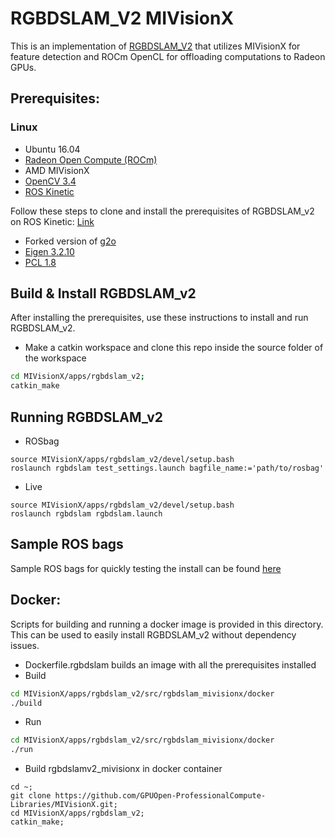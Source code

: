 # RGBDSLAM_V2 MIVisionX

This is an implementation of [RGBDSLAM_V2](https://github.com/felixendres/rgbdslam_v2) that utilizes MIVisionX for feature detection and ROCm OpenCL for offloading computations to Radeon GPUs.

## Prerequisites:

### Linux

* Ubuntu 16.04
* [Radeon Open Compute (ROCm)](https://rocm.github.io/ROCmInstall.html)
* AMD MIVisionX
* [OpenCV 3.4](https://github.com/opencv/opencv/releases/tag/3.4.0)
* [ROS Kinetic](http://wiki.ros.org/kinetic/Installation)

Follow these steps to clone and install the prerequisites of RGBDSLAM_v2 on ROS Kinetic: [Link](INSTRUCTIONS_PREREQUISITES.md)

* Forked version of [g2o](https://github.com/felixendres/g2o)
* [Eigen 3.2.10](https://bitbucket.org/eigen/eigen/src)
* [PCL 1.8](https://github.com/PointCloudLibrary/pcl)

## Build & Install RGBDSLAM_v2
After installing the prerequisites, use these instructions to install and run RGBDSLAM_v2.

* Make a catkin workspace and clone this repo inside the source folder of the workspace

```bash
cd MIVisionX/apps/rgbdslam_v2;
catkin_make
```

## Running RGBDSLAM_v2
* ROSbag
```
source MIVisionX/apps/rgbdslam_v2/devel/setup.bash
roslaunch rgbdslam test_settings.launch bagfile_name:='path/to/rosbag'
```
* Live
```
source MIVisionX/apps/rgbdslam_v2/devel/setup.bash
roslaunch rgbdslam rgbdslam.launch
```
## Sample ROS bags
Sample ROS bags for quickly testing the install can be found [here](https://vision.in.tum.de/data/datasets/rgbd-dataset/download)

## Docker:
Scripts for building and running a docker image is provided in this directory. This can be used to easily install RGBDSLAM_v2 without dependency issues.

* Dockerfile.rgbdslam builds an image with all the prerequisites installed
* Build
```bash
cd MIVisionX/apps/rgbdslam_v2/src/rgbdslam_mivisionx/docker
./build
```

* Run
```bash
cd MIVisionX/apps/rgbdslam_v2/src/rgbdslam_mivisionx/docker
./run
```

* Build rgbdslamv2_mivisionx in docker container
```
cd ~;
git clone https://github.com/GPUOpen-ProfessionalCompute-Libraries/MIVisionX.git;
cd MIVisionX/apps/rgbdslam_v2;
catkin_make;
```
